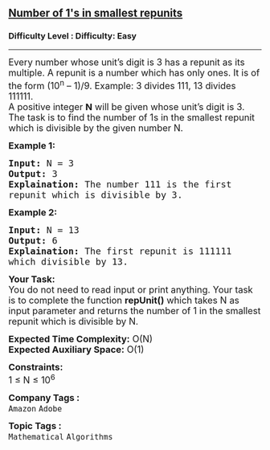 <h2><a href="https://www.geeksforgeeks.org/problems/number-of-1s-in-smallest-repunits3114/1?page=2&company=Flipkart,Adobe&difficulty=Easy,Medium&status=unsolved&sortBy=submissions">Number of 1's in smallest repunits</a></h2><h3>Difficulty Level : Difficulty: Easy</h3><hr><div class="problems_problem_content__Xm_eO"><p><span style="font-size:18px">Every number whose unit’s digit is 3 has a repunit as its multiple. A repunit is a number which has only ones. It is of the form (10<sup>n</sup> – 1)/9. Example: 3 divides 111, 13 divides 111111.<br>
A positive integer <strong>N</strong> will be given whose unit’s digit is 3. The task is to find the number of 1s in the smallest repunit which is divisible by the given number N.</span></p>

<p><strong><span style="font-size:18px">Example 1:</span></strong></p>

<pre><span style="font-size:18px"><strong>Input:</strong> N = 3
<strong>Output:</strong> 3
<strong>Explaination:</strong> The number 111 is the first 
repunit which is divisible by 3.</span></pre>

<p><strong><span style="font-size:18px">Example 2:</span></strong></p>

<pre><span style="font-size:18px"><strong>Input:</strong> N = 13
<strong>Output:</strong> 6
<strong>Explaination:</strong> The first repunit is 111111 
which divisible by 13.</span></pre>

<p><span style="font-size:18px"><strong>Your Task:</strong><br>
You do not need to read input or print anything. Your task is to complete the function <strong>repUnit()</strong> which takes N as input parameter and returns the number of 1 in the smallest repunit which is divisible by N.</span></p>

<p><span style="font-size:18px"><strong>Expected Time Complexity:</strong> O(N)<br>
<strong>Expected Auxiliary Space:</strong> O(1)</span></p>

<p><span style="font-size:18px"><strong>Constraints:</strong><br>
1 ≤ N ≤ 10<sup>6</sup>&nbsp;&nbsp;</span></p>
</div><p><span style=font-size:18px><strong>Company Tags : </strong><br><code>Amazon</code>&nbsp;<code>Adobe</code>&nbsp;<br><p><span style=font-size:18px><strong>Topic Tags : </strong><br><code>Mathematical</code>&nbsp;<code>Algorithms</code>&nbsp;